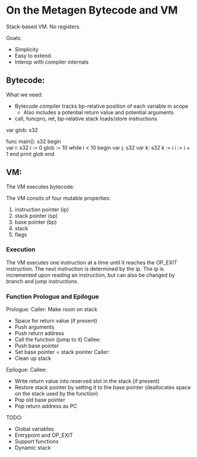 # On the Metagen Bytecode and VM 

Stack-based VM. No registers.

Goals:
- Simplicity
- Easy to extend
- Interop with compiler internals

## Bytecode:

What we need:
- Bytecode compiler tracks bp-relative position of each variable in scope
    - Also includes a potential return value and potential arguments
- call, funcpro, ret, bp-relative stack loads/store instructions

var glob: s32

func main(): s32
begin   
    var i: s32
    i := 0
    glob := 10
    while i < 10
    begin
        var j: s32
        var k: s32
        k := i
        i := i + 1
    end
    print glob
end


## VM:
The VM executes bytecode.

The VM consits of four mutable properties:
1. instruction pointer (ip)
2. stack pointer (sp)
3. base pointer (bp)
4. stack
5. flags

### Execution
The VM executes one instruction at a time until it reaches the OP_EXIT instruction. The next instruction is determined by the ip. The ip is incremented upon reading an instruction, but can also be changed by branch and jump instructions.


### Function Prologue and Epilogue

Prologue:
Caller:
Make room on stack
- Space for return value (if present)
- Push arguments
- Push return address
- Call the function (jump to it)
Callee:
- Push base pointer
- Set base pointer = stack pointer
Caller:
- Clean up stack

Epilogue:
Callee:
- Write return value into reserved slot in the stack (if present)
- Restore stack pointer by setting it to the base pointer (deallocates space on the stack used by the function)
- Pop old base pointer
- Pop return address as PC




TODO:
- Global variables
- Entrypoint and OP_EXIT
- Support functions
- Dynamic stack


